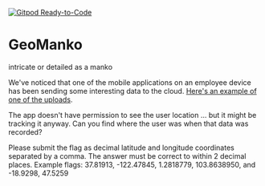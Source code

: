 [![Gitpod Ready-to-Code](https://img.shields.io/badge/Gitpod-Ready--to--Code-blue?logo=gitpod)](https://gitpod.io/#https://github.com/hortinstein/geomanko/) 

# GeoManko
intricate or detailed as a manko

We've noticed that one of the mobile applications on an employee device has been sending some interesting data to the cloud. [Here's an example of one of the uploads](https://metaproblems.com/0d96db28b305a8f2504d7a9f9be044c0/phonedata.json).

The app doesn't have permission to see the user location ... but it might be tracking it anyway. Can you find where the user was when that data was recorded?

Please submit the flag as decimal latitude and longitude coordinates separated by a comma. The answer must be correct to within 2 decimal places. Example flags: 37.81913, -122.47845, 1.2818779, 103.8638950, and -18.9298, 47.5259


